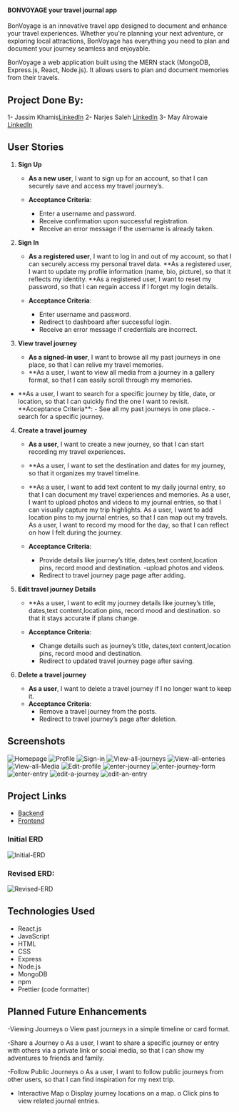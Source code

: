 #### BONVOYAGE your travel journal app

BonVoyage is an innovative travel app designed to document and enhance your travel experiences. Whether you're planning your next adventure, or exploring local attractions, BonVoyage has everything you need to plan and document your journey seamless and enjoyable.

BonVoyage a web application built using the MERN stack (MongoDB, Express.js, React, Node.js). It allows users to plan and document memories from their travels.

## Project Done By:

1- Jassim Khamis[LinkedIn](https://www.linkedin.com/in/Jassim-Khamis)
2- Narjes Saleh [LinkedIn](https://www.linkedin.com/in/Narjes-Saleh)
3- May Alrowaie [LinkedIn](https://www.linkedin.com/in/may-alrowaie)

## User Stories

1. **Sign Up**

   - **As a new user**, I want to sign up for an account, so that I can securely save and access my travel journey’s.

   - **Acceptance Criteria**:
     - Enter a username and password.
     - Receive confirmation upon successful registration.
     - Receive an error message if the username is already taken.

2. **Sign In**

   - **As a registered user**, I want to log in and out of my account, so that I can securely access my personal travel data.
     **As a registered user, I want to update my profile information (name, bio, picture), so that it reflects my identity.
     **As a registered user, I want to reset my password, so that I can regain access if I forget my login details.

   - **Acceptance Criteria**:
     - Enter username and password.
     - Redirect to dashboard after successful login.
     - Receive an error message if credentials are incorrect.

3. **View travel journey**

   - **As a signed-in user**, I want to browse all my past journeys in one place, so that I can relive my travel memories.
   - \*\*As a user, I want to view all media from a journey in a gallery format, so that I can easily scroll through my memories.

- **As a user, I want to search for a specific journey by title, date, or location, so that I can quickly find the one I want to revisit.
  **Acceptance Criteria\*\*: - See all my past journeys in one place. - search for a specific journey.

4. **Create a travel journey**

   - **As a user**, I want to create a new journey, so that I can start recording my travel experiences.
   - \*\*As a user, I want to set the destination and dates for my journey, so that it organizes my travel timeline.
   - \*\*As a user, I want to add text content to my daily journal entry, so that I can document my travel experiences and memories.
     As a user, I want to upload photos and videos to my journal entries, so that I can visually capture my trip highlights.
     As a user, I want to add location pins to my journal entries, so that I can map out my travels.
     As a user, I want to record my mood for the day, so that I can reflect on how I felt during the journey.

   - **Acceptance Criteria**:
     - Provide details like journey’s title, dates,text content,location pins, record mood and destination.
       -upload photos and videos.
     - Redirect to travel journey page page after adding.

5. **Edit travel journey Details**

   - \*\*As a user, I want to edit my journey details like journey’s title, dates,text content,location pins, record mood and destination. so that it stays accurate if plans change.

   - **Acceptance Criteria**:
     - Change details such as journey’s title, dates,text content,location pins, record mood and destination.
     - Redirect to updated travel journey page after saving.

6. **Delete a travel journey**
   - **As a user**, I want to delete a travel journey if I no longer want to keep it.
   - **Acceptance Criteria**:
     - Remove a travel journey from the posts.
     - Redirect to travel journey’s page after deletion.

## Screenshots

![Homepage](image.png)
![Profile](image-1.png)
![Sign-in](image-2.png)
![View-all-journeys](image-3.png)
![View-all-enteries](image-4.png)
![View-all-Media](image-5.png)
![Edit-profile](image-6.png)
![enter-journey](image-7.png)
![enter-journey-form](image-8.png)
![enter-entry](image-9.png)
![edit-a-journey](image-11.png)
![edit-an-entry](image-10.png)

## Project Links

- [Backend](https://github.com/jkhamis8/BonVoyage-Backend)
- [Frontend](https://github.com/jkhamis8/BonVoyage)

### Initial ERD

![Initial-ERD](public/ERD.png)

### Revised ERD:

![Revised-ERD](image-12.png)

## Technologies Used

- React.js
- JavaScript
- HTML
- CSS
- Express
- Node.js
- MongoDB
- npm
- Prettier (code formatter)

## Planned Future Enhancements

-Viewing Journeys
o View past journeys in a simple timeline or card format.

-Share a Journey
o As a user, I want to share a specific journey or entry with others via a private link or social media, so that I can show my adventures to friends and family.

-Follow Public Journeys
o As a user, I want to follow public journeys from other users, so that I can find inspiration for my next trip.

- Interactive Map
  o Display journey locations on a map.
  o Click pins to view related journal entries.
